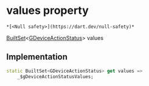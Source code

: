 


# values property




    *[<Null safety>](https://dart.dev/null-safety)*




[BuiltSet](https://pub.dev/documentation/built_collection/5.0.0/built_collection/BuiltSet-class.html)&lt;[GDeviceActionStatus](../../third_party_yonomi_graphql_schema_schema.docs.schema.gql/GDeviceActionStatus-class.md)> values
  







## Implementation

```dart
static BuiltSet<GDeviceActionStatus> get values =>
    _$gDeviceActionStatusValues;
```








